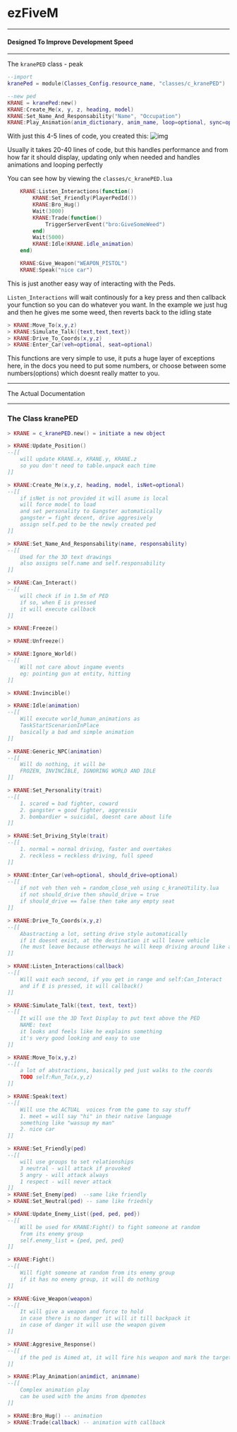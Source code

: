 # ezFiveM

---

#### Designed To Improve Development Speed


---
The `kranePED` class - peak
```lua
--import
kranePed = module(Classes_Config.resource_name, "classes/c_kranePED")

--new ped
KRANE = kranePed:new()
KRANE:Create_Me(x, y, z, heading, model)
KRANE:Set_Name_And_Responsability("Name", "Occupation")
KRANE:Play_Animation(anim_dictionary, anim_name, loop=optional, sync=optional)

```

With just this 4-5 lines of code, you created this:
![img](https://i.imgur.com/88zIIfj.png)

Usually it takes 20-40 lines of code, but this handles performance and from how far it should display, updating only when needed and handles animations and looping perfectly

You can see how by viewing the `classes/c_kranePED.lua`

```lua
    KRANE:Listen_Interactions(function()
        KRANE:Set_Friendly(PlayerPedId())
        KRANE:Bro_Hug()
        Wait(3000)
        KRANE:Trade(function()
            TriggerServerEvent("bro:GiveSomeWeed")
        end)
        Wait(5000)
        KRANE:Idle(KRANE.idle_animation)
    end)

    KRANE:Give_Weapon("WEAPON_PISTOL")
    KRANE:Speak("nice car")
```

This is just another easy way of interacting with the Peds.

`Listen_Interactions` will wait continously for a key press and then callback your function so you can do whatever you want. In the example we just hug and then he gives me some weed, then reverts back to the idling state


```lua
> KRANE:Move_To(x,y,z)
> KRANE:Simulate_Talk({text,text,text})
> KRANE:Drive_To_Coords(x,y,z)
> KRANE:Enter_Car(veh=optional, seat=optional)
```
This functions are very simple to use, it puts a huge layer of exceptions here, in the docs you need to put some numbers, or choose between some numbers(options) which doesnt really matter to you.

---

The Actual Documentation

---

### The Class kranePED

```lua
> KRANE = c_kranePED.new() = initiate a new object

> KRANE:Update_Position()
--[[ 
    will update KRANE.x, KRANE.y, KRANE.z 
    so you don't need to table.unpack each time 
]]

> KRANE:Create_Me(x,y,z, heading, model, isNet=optional) 
--[[
    if isNet is not provided it will asume is local
    will force model to load
    and set personality to Gangster automatically
    gangster = fight decent, drive aggresively
    assign self.ped to be the newly created ped
]]

> KRANE:Set_Name_And_Responsability(name, responsability)
--[[
    Used for the 3D text drawings
    also assigns self.name and self.responsability
]]

> KRANE:Can_Interact()
--[[
    will check if in 1.5m of PED
    if so, when E is pressed
    it will execute callback
]]  

> KRANE:Freeze()

> KRANE:Unfreeze()

> KRANE:Ignore_World()
--[[
    Will not care about ingame events
    eg: pointing gun at entity, hitting
]]

> KRANE:Invincible()

> KRANE:Idle(animation) 
--[[
    Will execute world_human_animations as
    TaskStartScenarionInPlace
    basically a bad and simple animation
]]

> KRANE:Generic_NPC(animation)
--[[
    Will do nothing, it will be
    FROZEN, INVINCIBLE, IGNORING WORLD AND IDLE
]]

> KRANE:Set_Personality(trait)
--[[
    1. scared = bad fighter, coward
    2. gangster = good fighter, aggressiv
    3. bombardier = suicidal, doesnt care about life
]]

> KRANE:Set_Driving_Style(trait)
--[[
    1. normal = normal driving, faster and overtakes
    2. reckless = reckless driving, full speed
]]

> KRANE:Enter_Car(veh=optional, should_drive=optional)
--[[
    if not veh then veh = random_close_veh using c_kraneUtility.lua
    if not should_drive then should_drive = true
    if should_drive == false then take any empty seat
]]

> KRANE:Drive_To_Coords(x,y,z)
--[[
    Abastracting a lot, setting drive style automatically 
    if it doesnt exist, at the destination it will leave vehicle
    (he must leave because otherways he will keep driving around like a moron)
]]

> KRANE:Listen_Interactions(callback)
--[[
    Will wait each second, if you get in range and self:Can_Interact
    and if E is pressed, it will callback()
]]

> KRANE:Simulate_Talk({text, text, text})
--[[
    It will use the 3D Text Display to put text above the PED
    NAME: text 
    it looks and feels like he explains something
    it's very good looking and easy to use
]]

> KRANE:Move_To(x,y,z)
--[[
    a lot of abstractions, basically ped just walks to the coords
    TODO self:Run_To(x,y,z)
]]

> KRANE:Speak(text)
--[[
    Will use the ACTUAL  voices from the game to say stuff
    1. meet = will say "hi" in their native language
    something like "wassup my man" 
    2. nice car
]]

> KRANE:Set_Friendly(ped) 
--[[
    will use groups to set relationships
    3 neutral - will attack if provoked
    5 angry - will attack always
    1 respect - will never attack
]]
> KRANE:Set_Enemy(ped)  --same like friendly
> KRANE:Set_Neutral(ped) -- same like friednly

> KRANE:Update_Enemy_List({ped, ped, ped})
--[[
    Will be used for KRANE:Fight() to fight someone at random
    from its enemy group
    self.enemy_list = {ped, ped, ped}
]]

> KRANE:Fight()
--[[
    Will fight someone at random from its enemy group
    if it has no enemy group, it will do nothing
]]

> KRANE:Give_Weapon(weapon)
--[[
    It will give a weapon and force to hold
    in case there is no danger it will it till backpack it
    in case of danger it will use the weapon givem
]]

> KRANE:Aggresive_Response()
--[[
    if the ped is Aimed at, it will fire his weapon and mark the target as enemy
]]

> KRANE:Play_Animation(animdict, animname) 
--[[
    Complex animation play
    can be used with the anims from dpemotes
]]

> KRANE:Bro_Hug() -- animation
> KRANE:Trade(callback) -- animation with callback



```
